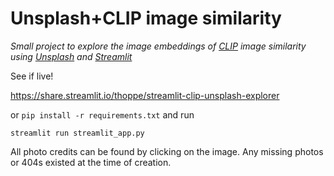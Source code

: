 # Unsplash+CLIP image similarity
_Small project to explore the image embeddings of [CLIP](https://github.com/openai/CLIP) image similarity using [Unsplash](https://unsplash.com/) and [Streamlit](streamlit.io)_

See if live!

https://share.streamlit.io/thoppe/streamlit-clip-unsplash-explorer

or `pip install -r requirements.txt` and run

    streamlit run streamlit_app.py

All photo credits can be found by clicking on the image.
Any missing photos or 404s existed at the time of creation.